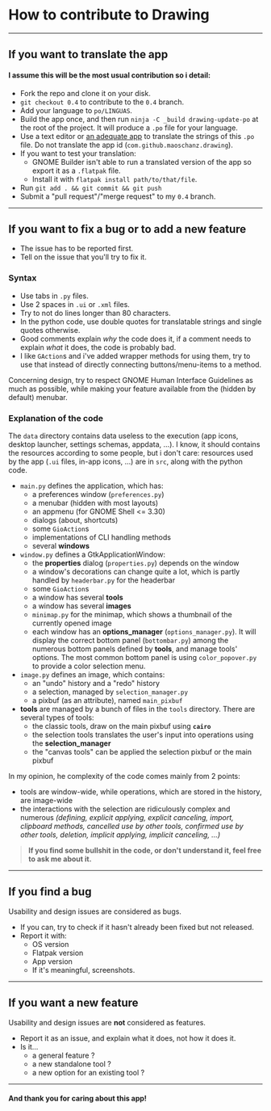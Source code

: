 # How to contribute to Drawing

----

## If you want to translate the app

#### I assume this will be the most usual contribution so i detail:

- Fork the repo and clone it on your disk.
- `git checkout 0.4` to contribute to the `0.4` branch.
- Add your language to `po/LINGUAS`.
- Build the app once, and then run `ninja -C _build drawing-update-po` at the root of the project. It will produce a `.po` file for your language.
- Use a text editor or [an adequate app](https://flathub.org/apps/details/org.gnome.Gtranslator) to translate the strings of this `.po` file. Do not translate the app id (`com.github.maoschanz.drawing`).
- If you want to test your translation:
	- GNOME Builder isn't able to run a translated version of the app so export it as a `.flatpak` file.
	- Install it with `flatpak install path/to/that/file`.
- Run `git add . && git commit && git push`
- Submit a "pull request"/"merge request" to my `0.4` branch.

----

## If you want to fix a bug or to add a new feature

- The issue has to be reported first.
- Tell on the issue that you'll try to fix it.

### Syntax

- Use tabs in `.py` files.
- Use 2 spaces in `.ui` or `.xml` files.
- Try to not do lines longer than 80 characters.
- In the python code, use double quotes for translatable strings and single quotes otherwise.
- Good comments explain *why* the code does it, if a comment needs to explain *what* it does, the code is probably bad.
- I like `GAction`s and i've added wrapper methods for using them, try to use that instead of directly connecting buttons/menu-items to a method.

Concerning design, try to respect GNOME Human Interface Guidelines as much as possible, while making your feature available from the (hidden by default) menubar.

### Explanation of the code

The `data` directory contains data useless to the execution (app icons, desktop launcher, settings schemas, appdata, …).
I know, it should contains the resources according to some people, but i don't care:
resources used by the app (`.ui` files, in-app icons, …) are in `src`, along with the python code.

- `main.py` defines the application, which has:
    - a preferences window (`preferences.py`)
    - a menubar (hidden with most layouts)
    - an appmenu (for GNOME Shell <= 3.30)
    - dialogs (about, shortcuts)
    - some `GioAction`s
    - implementations of CLI handling methods
    - several **windows**
- `window.py` defines a GtkApplicationWindow:
    - the **properties** dialog (`properties.py`) depends on the window
    - a window's decorations can change quite a lot, which is partly handled by `headerbar.py` for the headerbar
    - some `GioAction`s
    - a window has several **tools**
    - a window has several **images**
    - `minimap.py` for the minimap, which shows a thumbnail of the currently opened image
    - each window has an **options_manager** (`options_manager.py`). It will display the correct bottom panel (`bottombar.py`) among the numerous bottom panels defined by **tools**, and manage tools' options. The most common bottom panel is using `color_popover.py` to provide a color selection menu.
- `image.py` defines an image, which contains:
    - an "undo" history and a "redo" history
    - a selection, managed by `selection_manager.py`
    - a pixbuf (as an attribute), named `main_pixbuf`
- **tools** are managed by a bunch of files in the `tools` directory. There are several types of tools:
    - the classic tools, draw on the main pixbuf using **`cairo`**
    - the selection tools translates the user's input into operations using the **selection_manager**
    - the "canvas tools" can be applied the selection pixbuf or the main pixbuf

In my opinion, he complexity of the code comes mainly from 2 points:

- tools are window-wide, while operations, which are stored in the history, are image-wide
- the interactions with the selection are ridiculously complex and numerous _(defining, explicit applying, explicit canceling, import, clipboard methods, cancelled use by other tools, confirmed use by other tools, deletion, implicit applying, implicit canceling, …)_

<!-- UML diagrams: -->

<!-- ![UML diagrams](docs/uml.png) -->

>**If you find some bullshit in the code, or don't understand it, feel free to ask me about it.**

----

## If you find a bug

Usability and design issues are considered as bugs.

- If you can, try to check if it hasn't already been fixed but not released.
- Report it with:
	- OS version
	- Flatpak version
	- App version
	- If it's meaningful, screenshots.

----

## If you want a new feature

Usability and design issues are **not** considered as features.

- Report it as an issue, and explain what it does, not how it does it.
- Is it…
	- a general feature ?
	- a new standalone tool ?
	- a new option for an existing tool ?

----

#### And thank you for caring about this app!

